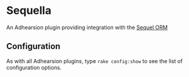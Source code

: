 Sequella
==========================

An Adhearsion plugin providing integration with the [Sequel ORM](http://sequel.rubyforge.org)

Configuration
-------------

As with all Adhearsion plugins, type `rake config:show` to see the list of configuration options.
